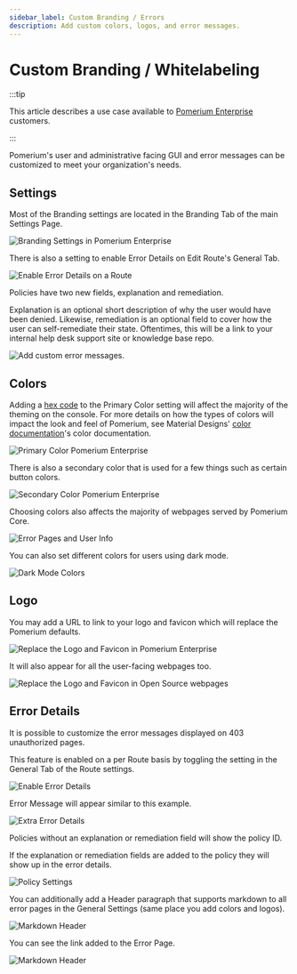 ```yaml
---
sidebar_label: Custom Branding / Errors
description: Add custom colors, logos, and error messages.
---
```


# Custom Branding / Whitelabeling

:::tip

This article describes a use case available to [Pomerium Enterprise](/docs/releases/enterprise.md) customers.

:::

Pomerium's user and administrative facing GUI and error messages can be customized to meet your organization's needs.

## Settings

Most of the Branding settings are located in the Branding Tab of the main Settings Page.

![Branding Settings in Pomerium Enterprise](./img/branding/no_branding_settings.png)

There is also a setting to enable Error Details on Edit Route's General Tab.

![Enable Error Details on a Route](./img/branding/enable_error_details.png)

Policies have two new fields, explanation and remediation.

Explanation is an optional short description of why the user would have been denied. Likewise, remediation is an optional field to cover how the user can self-remediate their state. Oftentimes, this will be a link to your internal help desk support site or knowledge base repo.

![Add custom error messages.](./img/branding/policy_with_explanation_and_remediation.png)

## Colors

Adding a [hex code](https://color.adobe.com/create/color-wheel) to the Primary Color setting will affect the majority of the theming on the console. For more details on how the types of colors will impact the look and feel of Pomerium, see Material Designs' [color documentation](https://material.io/resources/color/#!/?view.left=0&view.right=0)'s color documentation.

![Primary Color Pomerium Enterprise](./img/branding/branded_colors_console.png)

There is also a secondary color that is used for a few things such as certain button colors.

![Secondary Color Pomerium Enterprise](./img/branding/secondary_color.png)

Choosing colors also affects the majority of webpages served by Pomerium Core.

![Error Pages and User Info](./img/branding/branded_colors_error_details.png)

You can also set different colors for users using dark mode.

![Dark Mode Colors](./img/branding/branded_colors_darkmode_console.png)

## Logo

You may add a URL to link to your logo and favicon which will replace the Pomerium defaults.

![Replace the Logo and Favicon in Pomerium Enterprise](./img/branding/svg_logo_console.png)

It will also appear for all the user-facing webpages too.

![Replace the Logo and Favicon in Open Source webpages](./img/branding/svg_logo_error_details.png)

## Error Details

It is possible to customize the error messages displayed on 403 unauthorized pages.

This feature is enabled on a per Route basis by toggling the setting in the General Tab of the Route settings.

![Enable Error Details](./img/branding/enable_error_details.png)

Error Message will appear similar to this example.

![Extra Error Details](./img/branding/error_details_enabled.png)

Policies without an explanation or remediation field will show the policy ID.

If the explanation or remediation fields are added to the policy they will show up in the error details.

![Policy Settings](./img/branding/policy_with_explanation_and_remediation.png)

You can additionally add a Header paragraph that supports markdown to all error pages in the General Settings (same place you add colors and logos).

![Markdown Header](./img/branding/first_paragraph_setting.png)

You can see the link added to the Error Page.

![Markdown Header](./img/branding/includes_first_paragraph.png)
